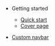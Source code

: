 - Getting started

  - [Quick start](docs/quickstart.md)
  - [Cover page](docs/cover.md)

- [Custom navbar](docs/custom-navbar.md)
